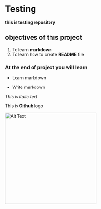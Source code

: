 # Testing
**this is testing repository**
## objectives of this project
 1. To learn **markdown**
 2. To learn how to create **README** file
### At the end of project you will learn
  + Learn markdown
  - Write markdown

*This is italic text*
  
This is **Github** logo 

<img src="https://lthub.ubc.ca/files/2021/06/GitHub-Logo.png" alt="Alt Text" width="300">
